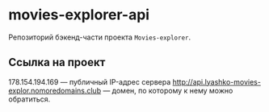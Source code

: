 # movies-explorer-api

Репозиторий бэкенд-части проекта `Movies-explorer`.

## Ссылка на проект

178.154.194.169 — публичный IP-адрес сервера
http://api.lyashko-movies-explor.nomoredomains.club — домен, по которому к нему можно обратиться.
